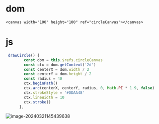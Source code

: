 # dom

```vue
<canvas width="100" height="100" ref="circleCanvas"></canvas>
```



# js

```js
 drawCircle() {
        const dom = this.$refs.circleCanvas
        const ctx = dom.getContext('2d')
        const centerX = dom.width / 2
        const centerY = dom.height / 2
        const radius = 40
        ctx.beginPath()
        ctx.arc(centerX, centerY, radius, 0, Math.PI * 1.9, false)
        ctx.strokeStyle = '#DDAA48'
        ctx.lineWidth = 10
        ctx.stroke()
      },
```

![image-20240321145439638](C:\Users\admin\AppData\Roaming\Typora\typora-user-images\image-20240321145439638.png)